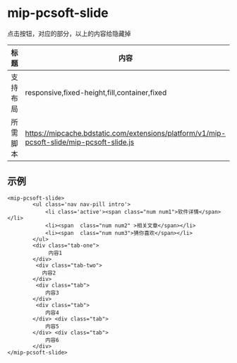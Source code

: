 # mip-pcsoft-slide

点击按钮，对应的部分，以上的内容给隐藏掉

标题 | 内容 
----|------
支持布局 |responsive,fixed-height,fill,container,fixed
所需脚本 | https://mipcache.bdstatic.com/extensions/platform/v1/mip-pcsoft-slide/mip-pcsoft-slide.js
## 示例

```
<mip-pcsoft-slide>
		<ul class='nav nav-pill intro'>
			<li class='active'><span class="num num1">软件详情</span></li>
			<li><span  class="num num2" >相关文章</span></li>
			<li><span  class="num num3">猜你喜欢</span></li>
		</ul>
        <div class="tab-one">
             内容1
        </div>
		 <div class="tab-two">
           内容2
        </div>
		 <div class="tab">
            内容3
        </div>
         <div class="tab">
            内容4
        </div> <div class="tab">
            内容5
        </div> <div class="tab">
            内容6
        </div>		
</mip-pcsoft-slide>
```
